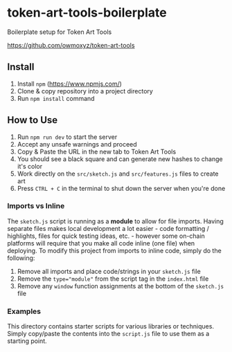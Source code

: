 # token-art-tools-boilerplate

Boilerplate setup for Token Art Tools

https://github.com/owmoxyz/token-art-tools

## Install

1. Install `npm` (https://www.npmjs.com/)
2. Clone & copy repository into a project directory
3. Run `npm install` command

## How to Use

1. Run `npm run dev` to start the server
2. Accept any unsafe warnings and proceed
3. Copy & Paste the URL in the new tab to Token Art Tools
4. You should see a black square and can generate new hashes to change it's color
5. Work directly on the `src/sketch.js` and `src/features.js` files to create art
6. Press `CTRL + C` in the terminal to shut down the server when you're done

### Imports vs Inline

The `sketch.js` script is running as a **module** to allow for file imports. Having separate files makes local development a lot easier - code formatting / highlights, files for quick testing ideas, etc. - however some on-chain platforms will require that you make all code inline (one file) when deploying. To modify this project from imports to inline code, simply do the following:

1. Remove all imports and place code/strings in your `sketch.js` file
2. Remove the `type="module"` from the script tag in the `index.html` file
3. Remove any `window` function assignments at the bottom of the `sketch.js` file

### Examples

This directory contains starter scripts for various libraries or techniques. Simply copy/paste the contents into the `script.js` file to use them as a starting point.
